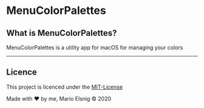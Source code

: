 # MenuColorPalettes

## What is MenuColorPalettes?
MenuColorPalettes is a utility app for macOS for managing your colors

<hr>

## Licence
This project is licenced under the [MIT-License](https://choosealicense.com/licenses/mit/)

Made with ❤️ by me, Mario Elsnig © 2020
